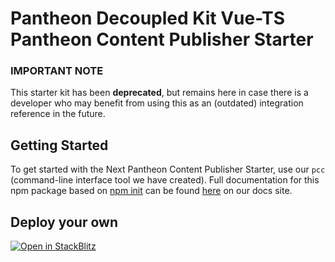 # Pantheon Decoupled Kit Vue-TS Pantheon Content Publisher Starter

### IMPORTANT NOTE

This starter kit has been **deprecated**, but remains here in case there is a
developer who may benefit from using this as an (outdated) integration reference
in the future.

## Getting Started

To get started with the Next Pantheon Content Publisher Starter, use our `pcc`
(command-line interface tool we have created). Full documentation for this npm
package based on [npm init](https://docs.npmjs.com/cli/v8/commands/npm-init) can
be found [here](https://www.npmjs.com/package/@pantheon-systems/pcc) on our docs
site.

## Deploy your own

[![Open in StackBlitz](https://developer.stackblitz.com/img/open_in_stackblitz.svg)](https://stackblitz.com/fork/github/pantheon-systems/content-publisher-sdk/tree/main/starters/vue-starter-ts)
